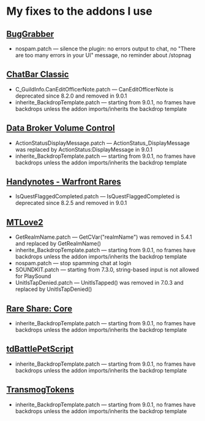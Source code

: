 # My fixes to the addons I use

## [BugGrabber](https://www.curseforge.com/wow/addons/bug-grabber)
* nospam.patch — silence the plugin: no errors output to chat, no "There are too many errors in your UI" message, no reminder about /stopnag

## [ChatBar Classic](https://www.curseforge.com/wow/addons/chatbar-classic)
* C_GuildInfo.CanEditOfficerNote.patch — CanEditOfficerNote is deprecated since 8.2.0 and removed in 9.0.1
* inherite_BackdropTemplate.patch — starting from 9.0.1, no frames have backdrops unless the addon imports/inherits the backdrop template

## [Data Broker Volume Control](https://www.wowace.com/projects/data-broker-volume-controle)
* ActionStatusDisplayMessage.patch — ActionStatus_DisplayMessage was replaced by ActionStatus:DisplayMessage in 9.0.1
* inherite_BackdropTemplate.patch — starting from 9.0.1, no frames have backdrops unless the addon imports/inherits the backdrop template

## [Handynotes - Warfront Rares](https://www.curseforge.com/wow/addons/handynotes-warfrontrares)
* IsQuestFlaggedCompleted.patch — IsQuestFlaggedCompleted is deprecated since 8.2.5 and removed in 9.0.1

## [MTLove2](https://www.curseforge.com/wow/addons/mtlove-2)
* GetRealmName.patch — GetCVar("realmName") was removed in 5.4.1 and replaced by GetRealmName()
* inherite_BackdropTemplate.patch — starting from 9.0.1, no frames have backdrops unless the addon imports/inherits the backdrop template
* nospam.patch — stop spamming chat at login
* SOUNDKIT.patch —  starting from 7.3.0, string-based input is not allowed for PlaySound
* UnitIsTapDenied.patch — UnitIsTapped() was removed in 7.0.3 and replaced by UnitIsTapDenied()

## [Rare Share: Core](https://www.curseforge.com/wow/addons/rare-share)
* inherite_BackdropTemplate.patch — starting from 9.0.1, no frames have backdrops unless the addon imports/inherits the backdrop template

## [tdBattlePetScript](https://www.curseforge.com/wow/addons/tdbattlepetscript)
* inherite_BackdropTemplate.patch — starting from 9.0.1, no frames have backdrops unless the addon imports/inherits the backdrop template

## [TransmogTokens](https://www.curseforge.com/wow/addons/transmogtokens)
* inherite_BackdropTemplate.patch — starting from 9.0.1, no frames have backdrops unless the addon imports/inherits the backdrop template
